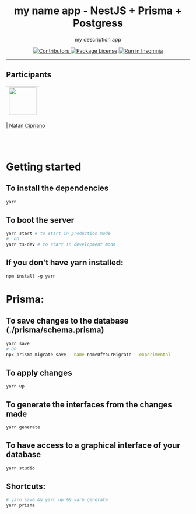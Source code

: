 <h1 align="center">
my name app - NestJS + Prisma + Postgress
</h1>

<p align="center">my description app</p>

<p align="center">
  <a href="https://github.com/cipriano98/curriculo/graphs/contributors">
    <img src="https://img.shields.io/github/contributors/rocketseat/youtube-challenge-nestjs-graphql?color=%237159c1&logoColor=%237159c1&style=flat" alt="Contributors">
  </a>
  <a href="https://opensource.org/licenses/MIT"><img src="https://img.shields.io/npm/l/@nestjs/core.svg" alt="Package License" /></a>
  <!-- <a href="https://paypal.me/kamilmysliwiec"><img src="https://img.shields.io/badge/Donate-PayPal-dc3d53.svg"/></a> -->
  <a href="https://insomnia.rest/run/?&uri=https%3A%2F%2Fraw.githubusercontent.com%2Fcipriano98%2Fcurriculo%2Fmaster%2Finsominia.json" target="_blank"><img src="https://insomnia.rest/images/run.svg" alt="Run in Insomnia"></a>
</p>

<hr>

## Participants

| [<img src="https://avatars2.githubusercontent.com/u/56701750?s=400&v=4" width="75px;"/>](https://github.com/cipriano98) |
| :------------------------------------------------------------------------------------------------------------------------: |


| [Natan Cipriano](https://github.com/cipriano98)

<br>
<br>

# Getting started
## To install the dependencies
```bash
yarn
```

## To boot the server
```bash
yarn start # to start in production mode
#  OR
yarn ts-dev # to start in development mode

```

## If you don't have yarn installed:
```
npm install -g yarn
```

# Prisma:

## To save changes to the database (./prisma/schema.prisma) 
```bash
yarn save
# OR
npx prisma migrate save --name nameOfYourMigrate --experimental
```

## To apply changes
```bash
yarn up
```

## To generate the interfaces from the changes made
```bash
yarn generate
```

## To have access to a graphical interface of your database
```bash
yarn studio
```

## Shortcuts:
```bash
# yarn save && yarn up && yarn generate
yarn prisma
```
